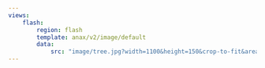 ```yaml
---
views:
    flash:
        region: flash
        template: anax/v2/image/default
        data:
            src: "image/tree.jpg?width=1100&height=150&crop-to-fit&area=0,0,30,0"
---
```

